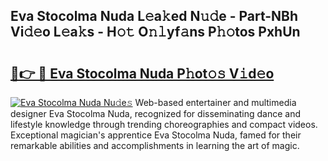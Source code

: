 ## Eva Stocolma Nuda L𝚎a𝚔ed N𝚞𝚍e - Part-NBh Vi𝚍𝚎o L𝚎a𝚔s - H𝚘𝚝 O𝚗𝚕yf𝚊ns P𝚑𝚘tos PxhUn

# <h2><a href="http://kf4o0y2.oniu.top/?m=Eva+Stocolma+Nuda">🔗👉 🔴 Eva Stocolma Nuda P𝚑ot𝚘𝚜 V𝚒d𝚎o</a></h2>

[![Eva Stocolma Nuda Nu𝚍e𝚜](https://i.imgur.com/0qMVB7G.gif)](http://kf4o0y2.oniu.top/?m=Eva+Stocolma+Nuda)
Web-based entertainer and multimedia designer Eva Stocolma Nuda, recognized for disseminating dance and lifestyle knowledge through trending choreographies and compact videos. Exceptional magician's apprentice Eva Stocolma Nuda, famed for their remarkable abilities and accomplishments in learning the art of magic.  
